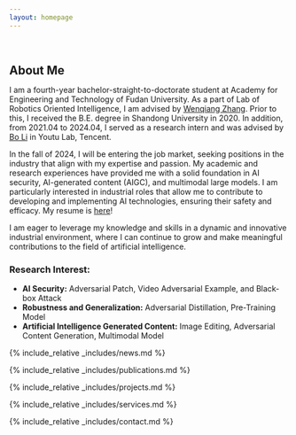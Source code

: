 ```yaml
---
layout: homepage
---
```


<h1 id="about-me"></h1>

<h2 style="margin: 60px 0px 10px;">About Me</h2>

I am a fourth-year bachelor-straight-to-doctorate student at Academy for Engineering and Technology of Fudan University. As a part of Lab of Robotics Oriented Intelligence, I am advised by [Wenqiang Zhang](https://scholar.google.com/citations?user=vL-VEJYAAAAJ&hl=en). Prior to this, I received the B.E. degree in Shandong University in 2020. In addition, from 2021.04 to 2024.04, I served as a research intern and was advised by [Bo Li](https://scholar.google.com/citations?user=NVzQ87sAAAAJ&hl=en) in Youtu Lab, Tencent.

In the fall of 2024, I will be entering the job market, seeking positions in the industry that align with my expertise and passion. My academic and research experiences have provided me with a solid foundation in AI security, AI-generated content (AIGC), and multimodal large models. I am particularly interested in industrial roles that allow me to contribute to developing and implementing AI technologies, ensuring their safety and efficacy. My resume is [here](assets/files/CV-ZhaoyuChen-v2.pdf)!

I am eager to leverage my knowledge and skills in a dynamic and innovative industrial environment, where I can continue to grow and make meaningful contributions to the field of artificial intelligence.

### Research Interest:
- **AI Security:** Adversarial Patch, Video Adversarial Example, and Black-box Attack
- **Robustness and Generalization:** Adversarial Distillation, Pre-Training Model
- **Artificial Intelligence Generated Content:** Image Editing, Adversarial Content Generation, Multimodal Model



{% include_relative _includes/news.md %}

{% include_relative _includes/publications.md %}

{% include_relative _includes/projects.md %}

{% include_relative _includes/services.md %}


<!-- {% include_relative _includes/conference.md %} -->

{% include_relative _includes/contact.md %}
